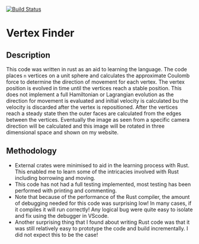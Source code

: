 [![Build Status](https://app.travis-ci.com/pauleaster/vertex_finder.svg?branch=main)](https://app.travis-ci.com/pauleaster/vertex_finder)

# Vertex Finder
## Description
This code was written in rust as an aid to learning the language. The code places `n` vertices on a unit sphere and calculates the approximate Coulomb force to determine the direction of movement for each vertex. The vertex position is evolved in time until the vertices reach a stable position. This does not implement a full Hamiltonian or Lagrangian evolution as the direction for movement is evaluated and initial velocity is calculated bu the velocity is discarded after the vertex is repositioned. After the vertices reach a steady state then the outer faces are calculated from the edges between the vertices. Eventually the image as seen from a specific camera direction will be calculated and this image will be rotated in three dimensional space and shown on my website.
## Methodology
+ External crates were minimised to aid in the learning process with Rust. This enabled me to learn some of the intricacies involved with Rust including borrowing and moving.  
+ This code has not had a full testing implemented, most testing has been performed with printing and commenting.
+ Note that because of the performance of the Rust compiler, the amount of debugging needed for this code was surprising low! In many cases, if it compiles it will run correctly! Any logical bug were quite easy to isolate and fix using the debugger in VScode.
+ Another surprising thing that I found about writing Rust code was that it was still relatively easy to prototype the code and build incrementally. I did not expect this to be the case!